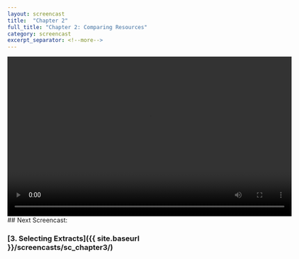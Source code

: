 ```yaml
---
layout: screencast
title:  "Chapter 2"
full_title: "Chapter 2: Comparing Resources"
category: screencast
excerpt_separator: <!--more-->
---
```


<video width="640" height="360" controls>
  <source src="http://127.0.0.1:4000/assets/video/chapter2.mp4" type="video/mp4">
  Your browser does not support the video tag.
</video>
<br>
## Next Screencast:

### __[3. Selecting Extracts]({{ site.baseurl }}/screencasts/sc_chapter3/)__

